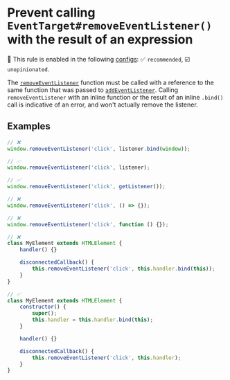 # Prevent calling `EventTarget#removeEventListener()` with the result of an expression

💼 This rule is enabled in the following [configs](https://github.com/sindresorhus/eslint-plugin-unicorn#recommended-config): ✅ `recommended`, ☑️ `unopinionated`.

<!-- end auto-generated rule header -->
<!-- Do not manually modify this header. Run: `npm run fix:eslint-docs` -->

The [`removeEventListener`](https://developer.mozilla.org/en-US/docs/Web/API/EventTarget/removeEventListener) function must be called with a reference to the same function that was passed to [`addEventListener`](https://developer.mozilla.org/en-US/docs/Web/API/EventTarget/addEventListener). Calling `removeEventListener` with an inline function or the result of an inline `.bind()` call is indicative of an error, and won't actually remove the listener.

## Examples

```js
// ❌
window.removeEventListener('click', listener.bind(window));

// ✅
window.removeEventListener('click', listener);
```

```js
// ✅
window.removeEventListener('click', getListener());
```

```js
// ❌
window.removeEventListener('click', () => {});
```

```js
// ❌
window.removeEventListener('click', function () {});
```

```js
// ❌
class MyElement extends HTMLElement {
	handler() {}

	disconnectedCallback() {
		this.removeEventListener('click', this.handler.bind(this));
	}
}

// ✅
class MyElement extends HTMLElement {
	constructor() {
		super();
		this.handler = this.handler.bind(this);
	}

	handler() {}

	disconnectedCallback() {
		this.removeEventListener('click', this.handler);
	}
}
```
